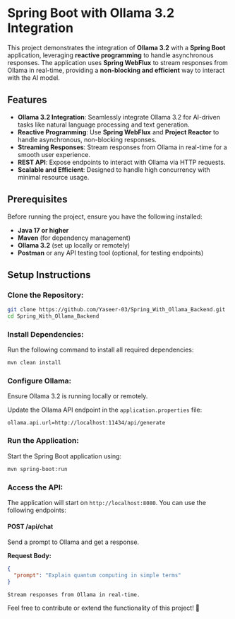 # Spring Boot with Ollama 3.2 Integration

This project demonstrates the integration of **Ollama 3.2** with a **Spring Boot** application, leveraging **reactive programming** to handle asynchronous responses. The application uses **Spring WebFlux** to stream responses from Ollama in real-time, providing a **non-blocking and efficient** way to interact with the AI model.

## Features

- **Ollama 3.2 Integration**: Seamlessly integrate Ollama 3.2 for AI-driven tasks like natural language processing and text generation.
- **Reactive Programming**: Use **Spring WebFlux** and **Project Reactor** to handle asynchronous, non-blocking responses.
- **Streaming Responses**: Stream responses from Ollama in real-time for a smooth user experience.
- **REST API**: Expose endpoints to interact with Ollama via HTTP requests.
- **Scalable and Efficient**: Designed to handle high concurrency with minimal resource usage.

## Prerequisites

Before running the project, ensure you have the following installed:

- **Java 17 or higher**
- **Maven** (for dependency management)
- **Ollama 3.2** (set up locally or remotely)
- **Postman** or any API testing tool (optional, for testing endpoints)

## Setup Instructions

### Clone the Repository:
```bash
git clone https://github.com/Yaseer-03/Spring_With_Ollama_Backend.git
cd Spring_With_Ollama_Backend
```

### Install Dependencies:
Run the following command to install all required dependencies:
```bash
mvn clean install
```

### Configure Ollama:
Ensure Ollama 3.2 is running locally or remotely.

Update the Ollama API endpoint in the `application.properties` file:
```properties
ollama.api.url=http://localhost:11434/api/generate
```

### Run the Application:
Start the Spring Boot application using:
```bash
mvn spring-boot:run
```

### Access the API:
The application will start on `http://localhost:8080`. You can use the following endpoints:

#### **POST /api/chat**
Send a prompt to Ollama and get a response.

**Request Body:**
```json
{
  "prompt": "Explain quantum computing in simple terms"
}
```

`Stream responses from Ollama in real-time.`


Feel free to contribute or extend the functionality of this project! 🚀

